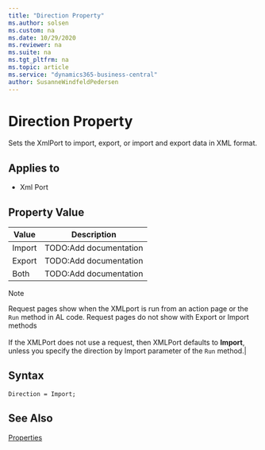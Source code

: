 ```yaml
---
title: "Direction Property"
ms.author: solsen
ms.custom: na
ms.date: 10/29/2020
ms.reviewer: na
ms.suite: na
ms.tgt_pltfrm: na
ms.topic: article
ms.service: "dynamics365-business-central"
author: SusanneWindfeldPedersen
---
```

[//]: # (START>DO_NOT_EDIT)
[//]: # (IMPORTANT:Do not edit any of the content between here and the END>DO_NOT_EDIT.)
[//]: # (Any modifications should be made in the .xml files in the ModernDev repo.)
# Direction Property
Sets the XmlPort to import, export, or import and export data in XML format.

## Applies to
-   Xml Port

## Property Value

|Value|Description|
|-----------|---------------------------------------|
|Import|TODO:Add documentation|
|Export|TODO:Add documentation|
|Both|TODO:Add documentation|
[//]: # (IMPORTANT: END>DO_NOT_EDIT)

> [!NOTE]  
> Request pages show when the XMLport is run from an action page or the `Run` method in AL code. Request pages do not show with Export or Import methods<br /><br /> If the XMLPort does not use a request, then XMLPort defaults to **Import**, unless you specify the direction by Import parameter of the `Run` method.|  
 
## Syntax

```AL
Direction = Import;
```

## See Also  

[Properties](devenv-properties.md)